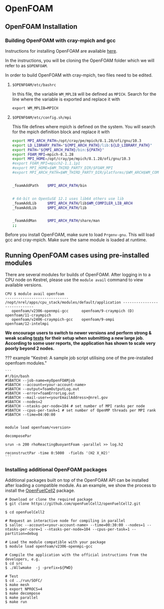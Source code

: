# OpenFOAM

## OpenFOAM Installation 

### Building OpenFOAM with cray-mpich and gcc 

Instructions for installing OpenFOAM are available [here](https://openfoam.org/download/source/).

In the instructions, you will be cloning the OpenFOAM folder which we will refer to as `$OPENFOAM`.

In order to build OpenFOAM with cray-mpich, two files need to be edited.

1. `$OPENFOAM/etc/bashrc`

    In this file, the variable `WM_MPLIB` will be defined as `MPICH`. 
    Search for the line where the variable is exported and replace it with 

    ```
    export WM_MPLIB=MPICH
    ```

1. `$OPENFOAM/etc/config.sh/mpi`

    This file defines where mpich is defined on the system. 
    You will search for the mpich definition block and replace it with 

    ```bash
    export MPI_ARCH_PATH=/opt/cray/pe/mpich/8.1.28/ofi/gnu/10.3
    export LD_LIBRARY_PATH="${MPI_ARCH_PATH}/lib:${LD_LIBRARY_PATH}"
    export PATH="${MPI_ARCH_PATH}/bin:${PATH}"
    export FOAM_MPI=mpich-8.1.28
    export MPI_HOME=/opt/cray/pe/mpich/8.1.28/ofi/gnu/10.3
    #export FOAM_MPI=mpich2-1.1.1p1
    #export MPI_HOME=$WM_THIRD_PARTY_DIR/$FOAM_MPI
    #export MPI_ARCH_PATH=$WM_THIRD_PARTY_DIR/platforms/$WM_ARCH$WM_COMPILER/$FOAM_MPI


    _foamAddPath    $MPI_ARCH_PATH/bin


    # 64-bit on OpenSuSE 12.1 uses lib64 others use lib
    _foamAddLib     $MPI_ARCH_PATH/lib$WM_COMPILER_LIB_ARCH
    _foamAddLib     $MPI_ARCH_PATH/lib


    _foamAddMan     $MPI_ARCH_PATH/share/man
    ;;
    ```

Before you install OpenFOAM, make sure to load `Prgenv-gnu`.
This will load gcc and cray-mpich. 
Make sure the same module is loaded at runtime.

<!-- ## OpenFOAM on Kestrel -->

## Running OpenFOAM cases using pre-installed modules

There are several modules for builds of OpenFOAM. After logging in to a CPU node on Kestrel, please use the `module avail` command to view available versions. 

```
CPU $ module avail openfoam
----------------------------- /nopt/nrel/apps/cpu_stack/modules/default/application -----------------------------
   openfoam/v2306-openmpi-gcc      openfoam/9-craympich (D)    openfoam/11-craympich
   openfoam/v2406-craympich-gcc    openfoam/9-ompi             openfoam/12-intelmpi
```

**We encourage users to switch to newer versions and perform strong & weak scaling [tests](https://hpc-wiki.info/hpc/Scaling) for their setup when submitting a new large job. According to some user reports, the application has shown to scale very poorly beyond 2 nodes.**

??? example "Kestrel: A sample job script utilising one of the pre-installed openfoam modules."


    ```
    #!/bin/bash
    #SBATCH --job-name=myOpenFOAMjob
    #SBATCH --account=<your-account-name>
    #SBATCH --output=foamOutputLog.out
    #SBATCH --error=foamErrorLog.out
    #SBATCH --mail-user=<yourEmailAddress>@nrel.gov 
    #SBATCH --nodes=2
    #SBATCH --ntasks-per-node=104 # set number of MPI ranks per node
    #SBATCH --cpus-per-task=1 # set number of OpenMP threads per MPI rank
    #SBATCH --time=04:00:00
    
    
    module load openfoam/<version>

    decomposePar

    srun -n 200 rhoReactingBuoyantFoam -parallel >> log.h2

    reconstructPar -time 0:5000  -fields '(H2 X_H2)'
    ```

### Installing additional OpenFOAM packages

Additional packages built on top of the OpenFOAM API can be installed after loading a compatible module. As an example, we show the process to install the [OpenFuelCell2](https://github.com/openFuelCell2/openFuelCell2) package.
```
# Download or clone the required package
$ git clone https://github.com/openFuelCell2/openFuelCell2.git

$ cd openFuelCell2

# Request an interactive node for compiling in parallel
$ salloc --account=<your-account-name> --time=00:30:00 --nodes=1 --ntasks-per-core=1 --ntasks-per-node=104 --cpus-per-task=1 --partition=debug

# Load the module compatible with your package
$ module load openfoam/v2306-openmpi-gcc

# Compile the application with the official instructions from the developers, e.g.
$ cd src
$ ./Allwmake  -j -prefix=${PWD}

# Test
$ cd ../run/SOFC/
$ make mesh
$ export NPROCS=4
$ make decompose
$ make parallel
$ make run
```
